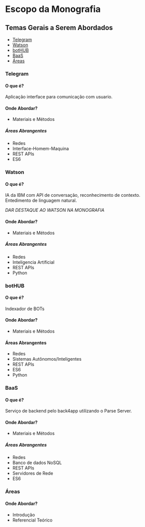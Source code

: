 # Escopo da Monografia

## Temas Gerais a Serem Abordados
 - [Telegram](#telegram) 
 - [Watson](#tatson)
 - [botHUB](#bothub)
 - [BaaS](#baas)
 - [Áreas](#Áreas)

### Telegram
#### O que é?
Aplicação interface para comunicação com usuario.

#### Onde Abordar?
 - Materiais e Métodos

##### Áreas Abrangentes
 - Redes
 - Interface-Homem-Maquina
 - REST APIs
 - ES6

### Watson
#### O que é?
IA da IBM com API de conversação, reconhecimento de contexto. Entedimento de linguagem natural.

*DAR DESTAQUE AO WATSON NA MONOGRAFIA*

#### Onde Abordar?
 - Materiais e Métodos

##### Áreas Abrangentes
 - Redes
 - Inteligencia Artificial
 - REST APIs
 - Python

### botHUB
#### O que é? 
Indexador de BOTs

#### Onde Abordar?
 - Materiais e Métodos

#### Áreas Abrangentes
 - Redes
 - Sistemas Autônomos/Inteligentes
 - REST APIs
 - ES6
 - Python

### BaaS
#### O que é?
Serviço de backend pelo back4app utilizando o Parse Server.

#### Onde Abordar?
 - Materiais e Métodos

##### Áreas Abrangentes
 - Redes
 - Banco de dados NoSQL
 - REST APIs
 - Servidores de Rede
 - ES6


### Áreas
#### Onde Abordar?
 - Introdução
 - Referencial Teórico